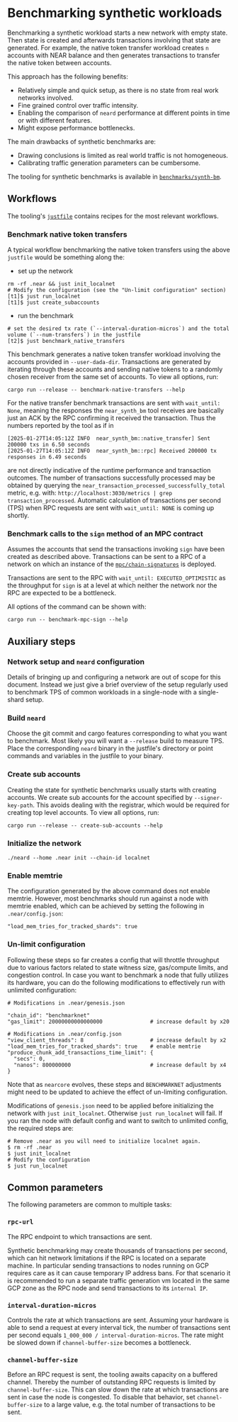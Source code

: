 # Benchmarking synthetic workloads

Benchmarking a synthetic workload starts a new network with empty state. Then state is created and afterwards transactions involving that state are generated. For example, the native token transfer workload creates `n` accounts with NEAR balance and then generates transactions to transfer the native token between accounts.

This approach has the following benefits:

- Relatively simple and quick setup, as there is no state from real work networks involved.
- Fine grained control over traffic intensity.
- Enabling the comparison of `neard` performance at different points in time or with different features.
- Might expose performance bottlenecks.

The main drawbacks of synthetic benchmarks are:

- Drawing conclusions is limited as real world traffic is not homogeneous.
- Calibrating traffic generation parameters can be cumbersome.

The tooling for synthetic benchmarks is available in [`benchmarks/synth-bm`](../../../benchmarks/synth-bm).

## Workflows
The tooling's [`justfile`](../../../benchmarks/synth-bm/justfile) contains recipes for the most relevant workflows.

### Benchmark native token transfers

A typical workflow benchmarking the native token transfers using the above `justfile` would be something along the:
- set up the network
<!-- cspell:words subaccounts -->
```command
rm -rf .near && just init_localnet
# Modify the configuration (see the "Un-limit configuration" section)
[t1]$ just run_localnet
[t1]$ just create_subaccounts
```
- run the benchmark
```command
# set the desired tx rate (`--interval-duration-micros`) and the total volume (`--num-transfers`) in the justfile
[t2]$ just benchmark_native_transfers
```

This benchmark generates a native token transfer workload involving the accounts provided in `--user-dada-dir`. Transactions are generated by iterating through these accounts and sending native tokens to a randomly chosen receiver from the same set of accounts. To view all options, run:

```command
cargo run --release -- benchmark-native-transfers --help
```

For the native transfer benchmark transactions are sent with `wait_until: None`, meaning the responses the `near_synth_bm` tool receives are basically just an ACK by the RPC confirming it received the transaction.
Thus the numbers reported by the tool as if in
```
[2025-01-27T14:05:12Z INFO  near_synth_bm::native_transfer] Sent 200000 txs in 6.50 seconds
[2025-01-27T14:05:12Z INFO  near_synth_bm::rpc] Received 200000 tx responses in 6.49 seconds
```
are not directly indicative of the runtime performance and transaction outcomes.
The number of transactions successfully processed may be obtained by querying the `near_transaction_processed_successfully_total` metric, e.g. with: `http://localhost:3030/metrics | grep transaction_processed`.
Automatic calculation of transactions per second (TPS) when RPC requests are sent with `wait_until: NONE` is coming up shortly.

### Benchmark calls to the `sign` method of an MPC contract

Assumes the accounts that send the transactions invoking `sign` have been created as described above. Transactions can be sent to a RPC of a network on which an instance of the [`mpc/chain-signatures`](https://github.com/near/mpc/tree/79ec50759146221e7ad8bb04520f13333b75ca07/chain-signatures/contract) is deployed.

Transactions are sent to the RPC with `wait_until: EXECUTED_OPTIMISTIC` as the throughput for `sign` is at a level at which neither the network nor the RPC are expected to be a bottleneck.

All options of the command can be shown with:

```command
cargo run -- benchmark-mpc-sign --help
```

## Auxiliary steps

### Network setup and `neard` configuration

Details of bringing up and configuring a network are out of scope for this document. Instead we just give a brief overview of the setup regularly used to benchmark TPS of common workloads in a single-node with a single-shard setup.

### Build `neard`

Choose the git commit and cargo features corresponding to what you want to benchmark. Most likely you will want a `--release` build to measure TPS. Place the corresponding `neard` binary in the justfile's directory or point commands and variables in the justfile to your binary.

### Create sub accounts

Creating the state for synthetic benchmarks usually starts with creating accounts. We create sub accounts for the account specified by `--signer-key-path`. This avoids dealing with the registrar, which would be required for creating top level accounts. To view all options, run:

```command
cargo run --release -- create-sub-accounts --help
```

### Initialize the network

```command
./neard --home .near init --chain-id localnet
```

### Enable memtrie

The configuration generated by the above command does not enable memtrie. However, most benchmarks should run against a node with memtrie enabled, which can be achieved by setting the following in `.near/config.json`:

```
"load_mem_tries_for_tracked_shards": true
```

### Un-limit configuration
Following these steps so far creates a config that will throttle throughput due to various factors related to state witness size, gas/compute limits, and congestion control. In case you want to benchmark a node that fully utilizes its hardware, you can do the following modifications to effectively run with unlimited configuration:

```
# Modifications in .near/genesis.json

"chain_id": "benchmarknet"
"gas_limit": 20000000000000000               # increase default by x20

# Modifications in .near/config.json
"view_client_threads": 8                     # increase default by x2
"load_mem_tries_for_tracked_shards": true    # enable memtrie 
"produce_chunk_add_transactions_time_limit": {
  "secs": 0,
  "nanos": 800000000                         # increase default by x4
}
```

Note that as `nearcore` evolves, these steps and `BENCHMARKNET` adjustments might need to be updated to achieve the effect of un-limiting configuration.


Modifications of `genesis.json` need to be applied before initializing the network with `just init_localnet`. Otherwise `just run_localnet` will fail. If you ran the node with default config and want to switch to unlimited config, the required steps are:

```console
# Remove .near as you will need to initialize localnet again.
$ rm -rf .near
$ just init_localnet
# Modify the configuration
$ just run_localnet
```

## Common parameters

The following parameters are common to multiple tasks:

### `rpc-url`

The RPC endpoint to which transactions are sent.

Synthetic benchmarking may create thousands of transactions per second, which can hit network limitations if the RPC is located on a separate machine. In particular sending transactions to nodes running on GCP requires care as it can cause temporary IP address bans. For that scenario it is recommended to run a separate traffic generation vm located in the same GCP zone as the RPC node and send transactions to its `internal IP`.

### `interval-duration-micros`

Controls the rate at which transactions are sent. Assuming your hardware is able to send a request at every interval tick, the number of transactions sent per second equals `1_000_000 / interval-duration-micros`. The rate might be slowed down if `channel-buffer-size` becomes a bottleneck.

### `channel-buffer-size`

Before an RPC request is sent, the tooling awaits capacity on a buffered channel. Thereby the number of outstanding RPC requests is limited by `channel-buffer-size`. This can slow down the rate at which transactions are sent in case the node is congested. To disable that behavior, set `channel-buffer-size` to a large value, e.g. the total number of transactions to be sent.

